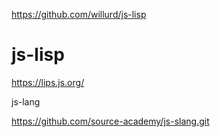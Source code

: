 https://github.com/willurd/js-lisp



#  js-lisp





https://lips.js.org/







js-lang

https://github.com/source-academy/js-slang.git






















